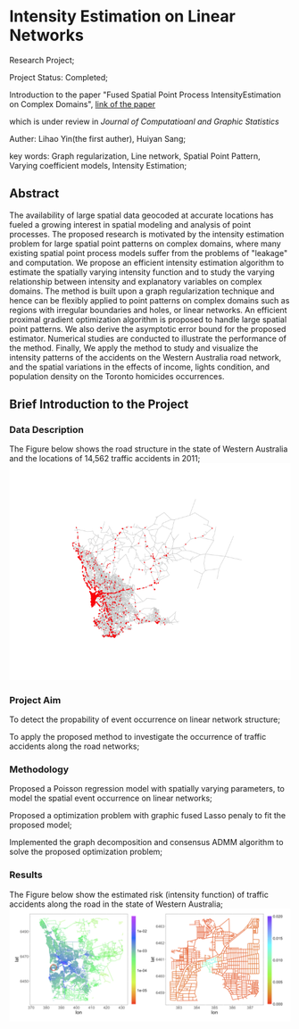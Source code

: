 # Intensity Estimation on Linear Networks
Research Project;

Project Status: Completed;

Introduction to the paper "Fused Spatial Point Process IntensityEstimation on Complex Domains", [link of the paper](https://arxiv.org/abs/2102.11157)

which is under review in *Journal of Computatioanl and Graphic Statistics*

Auther: Lihao Yin(the first auther), Huiyan Sang;

key words: Graph regularization, Line network, Spatial Point Pattern, Varying coefficient models, Intensity Estimation;

## Abstract
The availability of large spatial data geocoded at accurate locations has fueled a growing interest in spatial modeling and analysis of point processes.  The proposed research is motivated by the intensity estimation problem for large spatial point patterns on complex domains, where many existing spatial point process models suffer from the problems of "leakage" and computation. We propose an efficient intensity estimation algorithm to estimate the spatially varying intensity function and to study the varying relationship between intensity and explanatory variables on complex domains. The method is built upon a graph regularization technique and hence can be flexibly applied to point patterns on complex domains such as regions with irregular boundaries and holes, or linear networks. An efficient proximal gradient optimization algorithm is proposed to handle large spatial point patterns.  We also derive the asymptotic error bound for the proposed estimator. Numerical studies are conducted to illustrate the performance of the method.  Finally,  We apply the method to study and visualize the intensity patterns of the accidents on the Western Australia road network,  and the spatial variations in the effects of income, lights condition, and population density on the Toronto homicides occurrences.
 
 ## Brief Introduction to the Project
 ### Data Description

The Figure below shows the road structure in the state of Western Australia and the locations of 14,562 traffic accidents in 2011;
 ![image](Figures/PerthFull.png)
 
 ### Project Aim
 To detect the propability of event occurrence on linear network structure;
 
 To apply the proposed method to investigate the occurrence of traffic accidents along the road networks;
 
 ### Methodology
 Proposed a Poisson regression model with spatially varying parameters, to model the spatial event occurrence on linear networks;
 
 Proposed a optimization problem with graphic fused Lasso penaly to fit the proposed model;
 
 Implemented the graph decomposition and consensus ADMM algorithm to solve the proposed optimization problem; 
 
 
 ### Results
 
 The Figure below show the estimated risk (intensity function) of traffic accidents along the road in the state of Western Australia;
 ![image](Figures/PerthZoomFF.png)
